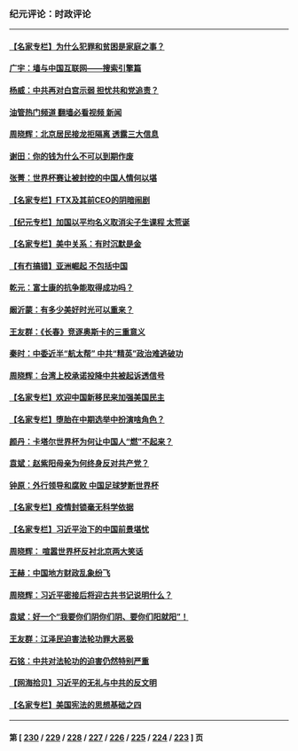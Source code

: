 ### 纪元评论：时政评论
---
#### [【名家专栏】为什么犯罪和贫困是家庭之事？](../../pages/nsc1025/n13872999.md?11260330) 
#### [广宇：墙与中国互联网——搜索引擎篇](../../pages/nsc1025/n13872921.md?11260330) 
#### [杨威：中共再对白宫示弱 担忧共和党追责？](../../pages/nsc1025/n13872691.md?11260330) 
#### [油管热门频道 翻墙必看视频 新闻](ok?11260330)
#### [周晓辉：北京居民接龙拒隔离 透露三大信息](../../pages/nsc1025/n13872521.md?11260330) 
#### [谢田：你的钱为什么不可以到期作废](../../pages/nsc1025/n13872436.md?11260330) 
#### [张菁：世界杯赛让被封控的中国人情何以堪](../../pages/nsc1025/n13872516.md?11260330) 
#### [【名家专栏】FTX及其前CEO的阴暗闹剧](../../pages/nsc1025/n13872390.md?11260330) 
#### [【纪元专栏】加国以平均名义取消尖子生课程 太荒诞](../../pages/nsc1025/n13872449.md?11260330) 
#### [【名家专栏】美中关系：有时沉默是金](../../pages/nsc1025/n13872304.md?11260330) 
#### [【有冇搞错】亚洲崛起 不包括中国](../../pages/nsc1025/n13872087.md?11260330) 
#### [乾元：富士康的抗争能取得成功吗？](../../pages/nsc1025/n13872241.md?11260330) 
#### [阚沂蒙：有多少美好时光可以重来？](../../pages/nsc1025/n13872175.md?11260330) 
#### [王友群：《长春》竞逐奥斯卡的三重意义](../../pages/nsc1025/n13871916.md?11260330) 
#### [秦时：中委近半“航太帮” 中共“精英”政治难逃破功](../../pages/nsc1025/n13871945.md?11260330) 
#### [周晓辉：台湾上校承诺投降中共被起诉透信号](../../pages/nsc1025/n13871766.md?11260330) 
#### [【名家专栏】欢迎中国新移民来加强美国民主](../../pages/nsc1025/n13871625.md?11260330) 
#### [【名家专栏】堕胎在中期选举中扮演啥角色？](../../pages/nsc1025/n13871613.md?11260330) 
#### [颜丹：卡塔尔世界杯为何让中国人“燃”不起来？](../../pages/nsc1025/n13871758.md?11260330) 
#### [袁斌：赵紫阳母亲为何终身反对共产党？](../../pages/nsc1025/n13871434.md?11260330) 
#### [钟原：外行领导和腐败 中国足球梦断世界杯](../../pages/nsc1025/n13871286.md?11260330) 
#### [【名家专栏】疫情封锁毫无科学依据](../../pages/nsc1025/n13870252.md?11260330) 
#### [【名家专栏】习近平治下的中国前景堪忧](../../pages/nsc1025/n13870902.md?11260330) 
#### [周晓辉： 喧嚣世界杯反衬北京两大笑话](../../pages/nsc1025/n13870971.md?11260330) 
#### [王赫：中国地方财政乱象纷飞](../../pages/nsc1025/n13870718.md?11260330) 
#### [周晓辉：习近平密接后将迎古共书记说明什么？](../../pages/nsc1025/n13870700.md?11260330) 
#### [袁斌：好一个“我要你们阴你们阴、要你们阳就阳”！](../../pages/nsc1025/n13870635.md?11260330) 
#### [王友群：江泽民迫害法轮功罪大恶极](../../pages/nsc1025/n13870562.md?11260330) 
#### [石铭：中共对法轮功的迫害仍然特别严重](../../pages/nsc1025/n13870511.md?11260330) 
#### [【网海拾贝】习近平的无礼与中共的反文明](../../pages/nsc1025/n13870485.md?11260330) 
#### [【名家专栏】美国宪法的思想基础之四](../../pages/nsc1025/n13870261.md?11260330) 

---
#### 第 [ [230](./230.md?11260330) / [229](./229.md?11260330) / [228](./228.md?11260330) / [227](./227.md?11260330) / [226](./226.md?11260330) / [225](./225.md?11260330) / [224](./224.md?11260330) / [223](./223.md?11260330) ] 页
